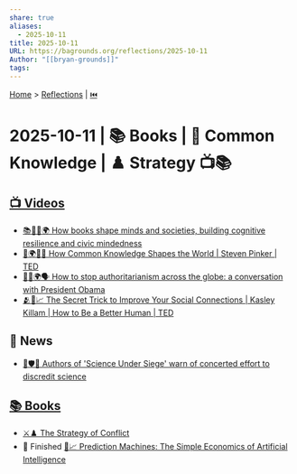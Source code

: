 ```yaml
---
share: true
aliases:
  - 2025-10-11
title: 2025-10-11
URL: https://bagrounds.org/reflections/2025-10-11
Author: "[[bryan-grounds]]"
tags:
---
```

[Home](../index.md) > [Reflections](./index.md) | [⏮️](./2025-10-10.md)  
# 2025-10-11 | 📚 Books | 📣 Common Knowledge | ♟️ Strategy 📺📚  
## [📺 Videos](../videos/index.md)  
- [📚🧠🤝🌍 How books shape minds and societies, building cognitive resilience and civic mindedness](../videos/how-books-shape-minds-and-societies-building-cognitive-resilience-and-civic-mindedness.md)  
- [👥🌍📢💡 How Common Knowledge Shapes the World | Steven Pinker | TED](../videos/how-common-knowledge-shapes-the-world-steven-pinker-ted.md)  
- [👑🚫🌍🗣️ How to stop authoritarianism across the globe: a conversation with President Obama](../videos/how-to-stop-authoritarianism-across-the-globe-a-conversation-with-president-obama.md)  
- [🫂🔑📈 The Secret Trick to Improve Your Social Connections | Kasley Killam | How to Be a Better Human | TED](../videos/the-secret-trick-to-improve-your-social-connections-kasley-killam-how-to-be-a-better-human-ted.md)  
  
## 📰 News  
- [🔬🛡️🤥 Authors of 'Science Under Siege' warn of concerted effort to discredit science](../videos/authors-of-science-under-siege-warn-of-concerted-effort-to-discredit-science.md)  
  
## [📚 Books](../books/index.md)  
- [⚔️♟️ The Strategy of Conflict](../books/the-strategy-of-conflict.md)  
- 🏁 Finished [🤖📈 Prediction Machines: The Simple Economics of Artificial Intelligence](../books/prediction-machines-the-simple-economics-of-artificial-intelligence.md)